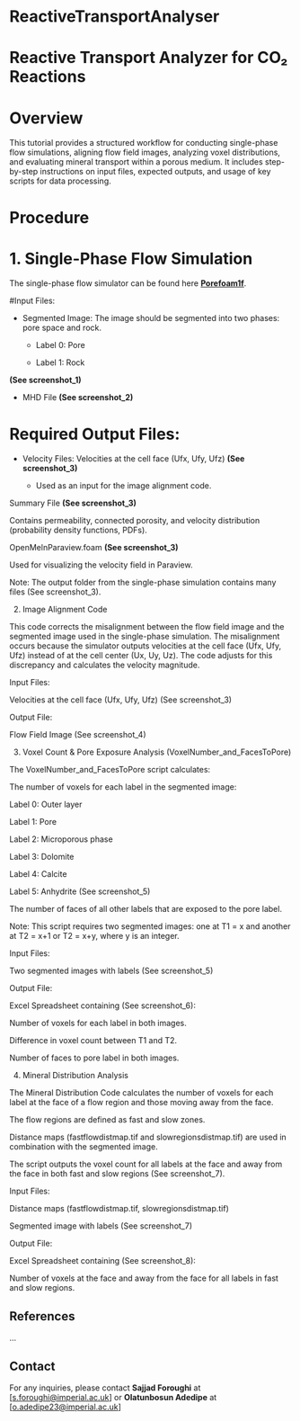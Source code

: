 # ReactiveTransportAnalyser
# Reactive Transport Analyzer for CO₂ Reactions

# Overview

This tutorial provides a structured workflow for conducting single-phase flow simulations, aligning flow field images, analyzing voxel distributions, and evaluating mineral transport within a porous medium. It includes step-by-step instructions on input files, expected outputs, and usage of key scripts for data processing.

# Procedure

# 1. Single-Phase Flow Simulation

The single-phase flow simulator can be found here **[Porefoam1f](https://github.com/ImperialCollegeLondon/poreFoam-singlePhase)**.

#Input Files:

- Segmented Image: The image should be segmented into two phases: pore space and rock.

  - Label 0: Pore

  - Label 1: Rock

**(See screenshot_1)**

- MHD File **(See screenshot_2)**

# Required Output Files:

- Velocity Files: Velocities at the cell face (Ufx, Ufy, Ufz) **(See screenshot_3)**

  - Used as an input for the image alignment code.

Summary File **(See screenshot_3)**

Contains permeability, connected porosity, and velocity distribution (probability density functions, PDFs).

OpenMelnParaview.foam **(See screenshot_3)**

Used for visualizing the velocity field in Paraview.

Note: The output folder from the single-phase simulation contains many files (See screenshot_3).

2. Image Alignment Code

This code corrects the misalignment between the flow field image and the segmented image used in the single-phase simulation. The misalignment occurs because the simulator outputs velocities at the cell face (Ufx, Ufy, Ufz) instead of at the cell center (Ux, Uy, Uz). The code adjusts for this discrepancy and calculates the velocity magnitude.

Input Files:

Velocities at the cell face (Ufx, Ufy, Ufz) (See screenshot_3)

Output File:

Flow Field Image (See screenshot_4)

3. Voxel Count & Pore Exposure Analysis (VoxelNumber_and_FacesToPore)

The VoxelNumber_and_FacesToPore script calculates:

The number of voxels for each label in the segmented image:

Label 0: Outer layer

Label 1: Pore

Label 2: Microporous phase

Label 3: Dolomite

Label 4: Calcite

Label 5: Anhydrite
(See screenshot_5)

The number of faces of all other labels that are exposed to the pore label.

Note: This script requires two segmented images: one at T1 = x and another at T2 = x+1 or T2 = x+y, where y is an integer.

Input Files:

Two segmented images with labels (See screenshot_5)

Output File:

Excel Spreadsheet containing (See screenshot_6):

Number of voxels for each label in both images.

Difference in voxel count between T1 and T2.

Number of faces to pore label in both images.

4. Mineral Distribution Analysis

The Mineral Distribution Code calculates the number of voxels for each label at the face of a flow region and those moving away from the face.

The flow regions are defined as fast and slow zones.

Distance maps (fastflowdistmap.tif and slowregionsdistmap.tif) are used in combination with the segmented image.

The script outputs the voxel count for all labels at the face and away from the face in both fast and slow regions (See screenshot_7).

Input Files:

Distance maps (fastflowdistmap.tif, slowregionsdistmap.tif)

Segmented image with labels (See screenshot_7)

Output File:

Excel Spreadsheet containing (See screenshot_8):

Number of voxels at the face and away from the face for all labels in fast and slow regions.




## References
...

## Contact
For any inquiries, please contact **Sajjad Foroughi** at [s.foroughi@imperial.ac.uk] or **Olatunbosun Adedipe** at [o.adedipe23@imperial.ac.uk]
